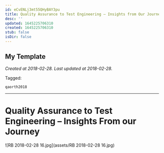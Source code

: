 ```yaml
---
id: eCvENLj3mt55QHyBAY3pu
title: Quality Assurance to Test Engineering – Insights from Our Journey
desc: ''
updated: 1645225706310
created: 1645225706310
stub: false
isDir: false
---
```

My Template
---

_Created at 2018-02-28._
_Last updated at 2018-02-28._



Tagged: 
```
qaorth2018
```


---

# Quality Assurance to Test Engineering – Insights From our Journey


![RB 2018-02-28 16.jpg](assets/RB 2018-02-28 16.jpg)

